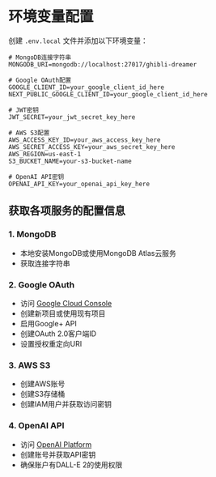 # 环境变量配置

创建 `.env.local` 文件并添加以下环境变量：

```env
# MongoDB连接字符串
MONGODB_URI=mongodb://localhost:27017/ghibli-dreamer

# Google OAuth配置
GOOGLE_CLIENT_ID=your_google_client_id_here
NEXT_PUBLIC_GOOGLE_CLIENT_ID=your_google_client_id_here

# JWT密钥
JWT_SECRET=your_jwt_secret_key_here

# AWS S3配置
AWS_ACCESS_KEY_ID=your_aws_access_key_here
AWS_SECRET_ACCESS_KEY=your_aws_secret_key_here
AWS_REGION=us-east-1
S3_BUCKET_NAME=your-s3-bucket-name

# OpenAI API密钥
OPENAI_API_KEY=your_openai_api_key_here
```

## 获取各项服务的配置信息

### 1. MongoDB
- 本地安装MongoDB或使用MongoDB Atlas云服务
- 获取连接字符串

### 2. Google OAuth
- 访问 [Google Cloud Console](https://console.cloud.google.com/)
- 创建新项目或使用现有项目
- 启用Google+ API
- 创建OAuth 2.0客户端ID
- 设置授权重定向URI

### 3. AWS S3
- 创建AWS账号
- 创建S3存储桶
- 创建IAM用户并获取访问密钥

### 4. OpenAI API
- 访问 [OpenAI Platform](https://platform.openai.com/)
- 创建账号并获取API密钥
- 确保账户有DALL-E 2的使用权限
